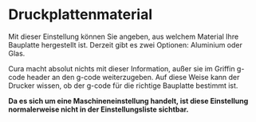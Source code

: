 Druckplattenmaterial
====
Mit dieser Einstellung können Sie angeben, aus welchem Material Ihre Bauplatte hergestellt ist. Derzeit gibt es zwei Optionen: Aluminium oder Glas.

Cura macht absolut nichts mit dieser Information, außer sie im Griffin g-code header an den g-code weiterzugeben. Auf diese Weise kann der Drucker wissen, ob der g-code für die richtige Bauplatte bestimmt ist.

**Da es sich um eine Maschineneinstellung handelt, ist diese Einstellung normalerweise nicht in der Einstellungsliste sichtbar.**